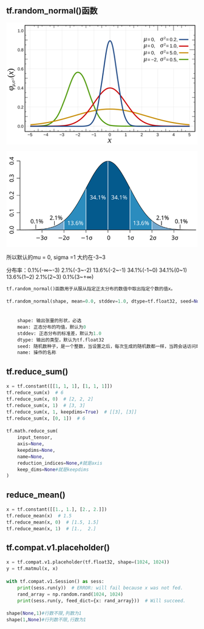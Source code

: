 ## tf.random_normal()函数

![](assets/Normal_Distribution_PDF.svg)

![](assets/Standard_deviation_diagram.svg)

所以默认的mu = 0, sigma =1 大约在-3~3	

分布率：0.1%(-∞~-3)	2.1%(-3~-2)	13.6%(-2~-1)	34.1%(-1~0)	34.1%(0~1)	13.6%(1~2) 	2.1%(2~3)	0.1%(3~+∞)

```python
tf.random_normal()函数用于从服从指定正太分布的数值中取出指定个数的值x。

tf.random_normal(shape, mean=0.0, stddev=1.0, dtype=tf.float32, seed=None, name=None)


    shape: 输出张量的形状，必选
    mean: 正态分布的均值，默认为0
    stddev: 正态分布的标准差，默认为1.0
    dtype: 输出的类型，默认为tf.float32
    seed: 随机数种子，是一个整数，当设置之后，每次生成的随机数都一样，当跨会话访问时产生相同的随机序列
    name: 操作的名称

```

## tf.reduce_sum()

```python
x = tf.constant([[1, 1, 1], [1, 1, 1]])
tf.reduce_sum(x)  # 6
tf.reduce_sum(x, 0)  # [2, 2, 2]
tf.reduce_sum(x, 1)  # [3, 3]
tf.reduce_sum(x, 1, keepdims=True)  # [[3], [3]]
tf.reduce_sum(x, [0, 1])  # 6

tf.math.reduce_sum(
    input_tensor,
    axis=None,
    keepdims=None,
    name=None,
    reduction_indices=None,#就是axis
    keep_dims=None#就是keepdims
)
```

## reduce_mean()

```python
x = tf.constant([[1., 1.], [2., 2.]])
tf.reduce_mean(x)  # 1.5
tf.reduce_mean(x, 0)  # [1.5, 1.5]
tf.reduce_mean(x, 1)  # [1.,  2.]
```

## tf.compat.v1.placeholder()

```python
x = tf.compat.v1.placeholder(tf.float32, shape=(1024, 1024))
y = tf.matmul(x, x)

with tf.compat.v1.Session() as sess:
	print(sess.run(y))  # ERROR: will fail because x was not fed.
	rand_array = np.random.rand(1024, 1024)
	print(sess.run(y, feed_dict={x: rand_array}))  # Will succeed.

shape(None,1)#行数不限,列数为1
shape(1,None)#行列数不限,行数为1
```

